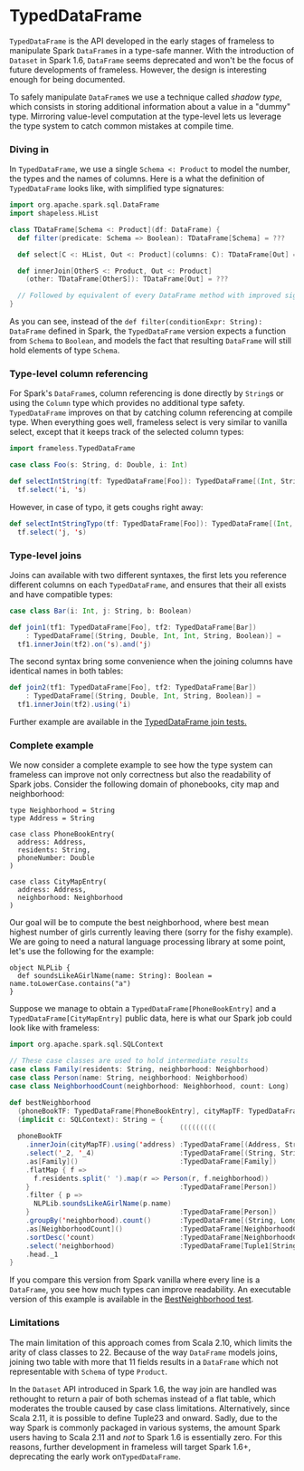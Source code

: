 # TypedDataFrame

`TypedDataFrame` is the API developed in the early stages of frameless to manipulate Spark `DataFrame`s in a type-safe manner. With the introduction of `Dataset` in Spark 1.6, `DataFrame` seems deprecated and won't be the focus of future developments of frameless. However, the design is interesting enough for being documented.

To safely manipulate `DataFrame`s we use a technique called *shadow type*, which consists in storing additional information about a value in a "dummy" type. Mirroring value-level computation at the type-level lets us leverage the type system to catch common mistakes at compile time.

### Diving in

In `TypedDataFrame`, we use a single `Schema <: Product` to model the number, the types and the names of columns. Here is a what the definition of `TypedDataFrame` looks like, with simplified type signatures:

```scala
import org.apache.spark.sql.DataFrame
import shapeless.HList

class TDataFrame[Schema <: Product](df: DataFrame) {
  def filter(predicate: Schema => Boolean): TDataFrame[Schema] = ???

  def select[C <: HList, Out <: Product](columns: C): TDataFrame[Out] = ???

  def innerJoin[OtherS <: Product, Out <: Product]
    (other: TDataFrame[OtherS]): TDataFrame[Out] = ???

  // Followed by equivalent of every DataFrame method with improved signature
}
```

As you can see, instead of the `def filter(conditionExpr: String): DataFrame` defined in Spark, the `TypedDataFrame` version expects a function from `Schema` to `Boolean`, and models the fact that resulting `DataFrame` will still hold elements of type `Schema`.

### Type-level column referencing

For Spark's `DataFrame`s, column referencing is done directly by `String`s or using the `Column` type which provides no additional type safety. `TypedDataFrame` improves on that by catching column referencing at compile type. When everything goes well, frameless select is very similar to vanilla select, except that it keeps track of the selected column types:

```scala
import frameless.TypedDataFrame

case class Foo(s: String, d: Double, i: Int)

def selectIntString(tf: TypedDataFrame[Foo]): TypedDataFrame[(Int, String)] =
  tf.select('i, 's)
```

However, in case of typo, it gets coughs right away:

```scala
def selectIntStringTypo(tf: TypedDataFrame[Foo]): TypedDataFrame[(Int, String)] =
  tf.select('j, 's)
```

### Type-level joins

Joins can available with two different syntaxes, the first lets you reference different columns on each `TypedDataFrame`, and ensures that their all exists and have compatible types:

```scala
case class Bar(i: Int, j: String, b: Boolean)

def join1(tf1: TypedDataFrame[Foo], tf2: TypedDataFrame[Bar])
    : TypedDataFrame[(String, Double, Int, Int, String, Boolean)] =
  tf1.innerJoin(tf2).on('s).and('j)
```

The second syntax bring some convenience when the joining columns have identical names in both tables:

```scala
def join2(tf1: TypedDataFrame[Foo], tf2: TypedDataFrame[Bar])
    : TypedDataFrame[(String, Double, Int, String, Boolean)] =
  tf1.innerJoin(tf2).using('i)
```

Further example are available in the [TypedDataFrame join tests.](../dataframe/src/test/scala/JoinTests.scala)

### Complete example

We now consider a complete example to see how the type system can frameless can improve not only correctness but also the readability of Spark jobs. Consider the following domain of phonebooks, city map and neighborhood:

```tut:silent
type Neighborhood = String
type Address = String

case class PhoneBookEntry(
  address: Address,
  residents: String,
  phoneNumber: Double
)

case class CityMapEntry(
  address: Address,
  neighborhood: Neighborhood
)
```

Our goal will be to compute the best neighborhood, where best mean highest number of girls currently leaving there (sorry for the fishy example). We are going to need a natural language processing library at some point, let's use the following for the example:

```tut:silent
object NLPLib {
  def soundsLikeAGirlName(name: String): Boolean = name.toLowerCase.contains("a")
}
```

Suppose we manage to obtain a `TypedDataFrame[PhoneBookEntry]` and a `TypedDataFrame[CityMapEntry]` public data, here is what our Spark job could look like with frameless:

```scala
import org.apache.spark.sql.SQLContext

// These case classes are used to hold intermediate results
case class Family(residents: String, neighborhood: Neighborhood)
case class Person(name: String, neighborhood: Neighborhood)
case class NeighborhoodCount(neighborhood: Neighborhood, count: Long)

def bestNeighborhood
  (phoneBookTF: TypedDataFrame[PhoneBookEntry], cityMapTF: TypedDataFrame[CityMapEntry])
  (implicit c: SQLContext): String = {
                                          (((((((((
  phoneBookTF
    .innerJoin(cityMapTF).using('address) :TypedDataFrame[(Address, String, Double, String)])
    .select('_2, '_4)                     :TypedDataFrame[(String, String)])
    .as[Family]()                         :TypedDataFrame[Family])
    .flatMap { f =>
      f.residents.split(' ').map(r => Person(r, f.neighborhood))
    }                                     :TypedDataFrame[Person])
    .filter { p =>
      NLPLib.soundsLikeAGirlName(p.name)
    }                                     :TypedDataFrame[Person])
    .groupBy('neighborhood).count()       :TypedDataFrame[(String, Long)])
    .as[NeighborhoodCount]()              :TypedDataFrame[NeighborhoodCount])
    .sortDesc('count)                     :TypedDataFrame[NeighborhoodCount])
    .select('neighborhood)                :TypedDataFrame[Tuple1[String]])
    .head._1
}
```

If you compare this version from Spark vanilla where every line is a `DataFrame`, you see how much types can improve readability. An executable version of this example is available in the [BestNeighborhood test](../dataframe/src/test/scala/BestNeighborhood.scala).

### Limitations

The main limitation of this approach comes from Scala 2.10, which limits the arity of class classes to 22. Because of the way `DataFrame` models joins, joining two table with more that 11 fields results in a `DataFrame` which not representable with `Schema` of type `Product`.

In the `Dataset` API introduced in Spark 1.6, the way join are handled was rethought to return a pair of both schemas instead of a flat table, which moderates the trouble caused by case class limitations. Alternatively, since Scala 2.11, it is possible to define Tuple23 and onward. Sadly, due to the way Spark is commonly packaged in various systems, the amount Spark users having to Scala 2.11 and *not* to Spark 1.6 is essentially zero. For this reasons, further development in frameless will target Spark 1.6+, deprecating the early work on`TypedDataFrame`.
